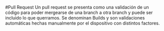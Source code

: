 #Pull Request
	Un pull request se presenta como una validación de un código para poder mergearse de una branch a otra branch y puede ser incluido lo que querramos. Se denominan Builds	y son validaciones automáticas hechas manualmente por el dispositivo con distintos factores.	 

